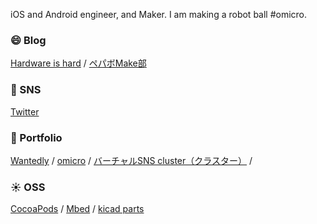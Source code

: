 iOS and Android engineer, and Maker. I am making a robot ball #omicro.

### 😄 Blog
[Hardware is hard](https://medium.com/tichise) / [ペパボMake部](https://medium.com/pbmake)

### 📍 SNS
[Twitter](https://twitter.com/tichise)

### 🚗 Portfolio
[Wantedly](https://www.wantedly.com/users/141500) / [omicro](https://medium.com/omicro) / [バーチャルSNS cluster（クラスター）](https://cluster.mu/u/tichise) / 
 

### ☀️ OSS
[CocoaPods](https://cocoapods.org/owners/6707) / [Mbed](https://os.mbed.com/users/tichise/) / [kicad parts](https://github.com/tichise/kicad-parts)
